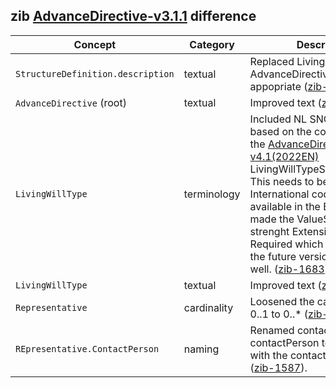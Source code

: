 ## zib [AdvanceDirective-v3.1.1](https://zibs.nl/wiki/AdvanceDirective-v3.1.1(2020EN)) difference

| Concept         | Category          | Description                             | 
|-----------------|-------------------|-----------------------------------------|
| `StructureDefinition.description` | textual | Replaced LivingWill with AdvanceDirective where appopriate  ([zib-1597](https://bits.nictiz.nl/browse/ZIB-1597)). |
| `AdvanceDirective` (root) | textual | Improved text ([zib-1587](https://bits.nictiz.nl/browse/ZIB-1587)). | 
| `LivingWillType`  | terminology | Included NL SNOMED codes based on the codes found in the [AdvanceDirective-v4.1(2022EN)](https://zibs.nl/wiki/AdvanceDirective-v4.1(2022EN)) LivingWillTypeSnomedCodelist. This needs to become International codes or codes available in the BE edition. Also made the ValueSet binding strenght Extensible instead of Required which is inline with the future version of the zib as well.  ([zib-1683](https://bits.nictiz.nl/browse/ZIB-1683)))  |
| `LivingWillType`  | textual | Improved text ([zib-1587](https://bits.nictiz.nl/browse/ZIB-1587)). | 
| `Representative`  | cardinality | Loosened the cardinality from 0..1 to 0..*  ([zib-1557](https://bits.nictiz.nl/browse/ZIB-1557)). |
| `REpresentative.ContactPerson` | naming | Renamed contact to contactPerson to be consistent with the contactPerson zib  ([zib-1587](https://bits.nictiz.nl/browse/ZIB-1587)). |

